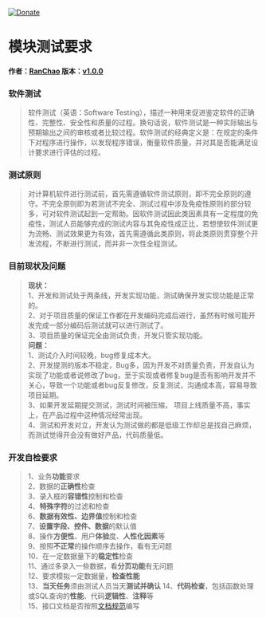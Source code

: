 [![Donate](http://www.zongdaosoft.com/static/index/images/logo.png)](http://www.zongdaosoft.com/)
# 模块测试要求
#### 作者：[RanChao]() 版本：[v1.0.0]()
### **软件测试**
> 软件测试（英语：Software Testing），描述一种用来促进鉴定软件的正确性、完整性、安全性和质量的过程。换句话说，软件测试是一种实际输出与预期输出之间的审核或者比较过程。软件测试的经典定义是：在规定的条件下对程序进行操作，以发现程序错误，衡量软件质量，并对其是否能满足设计要求进行评估的过程。
### **测试原则**
> 对计算机软件进行测试前，首先需遵循软件测试原则，即不完全原则的遵守。不完全原则即为若测试不完全、测试过程中涉及免疫性原则的部分较多，可对软件测试起到一定帮助。因软件测试因此类因素具有一定程度的免疫性，测试人员能够完成的测试内容与其免疫性成正比，若想使软件测试更为流畅、测试效果更为有效，首先需遵循此类原则，将此类原则贯穿整个开发流程，不断进行测试，而并非一次性全程测试。
### **目前现状及问题**
> <b>现状：</b>  
1、开发和测试处于两条线，开发实现功能，测试确保开发实现功能是正常的。  
2、对于项目质量的保证工作都在开发编码完成后进行，虽然有时候可能开发完成一部分编码后测试就可以进行测试了。  
3、项目质量的保证完全由测试负责，开发只管实现功能。  
<b>问题：</b>  
1、测试介入时间较晚，bug修复成本大。  
2、开发提测的版本不稳定，Bug多，因为开发不对质量负责，开发自认为实现了功能或者说修改了bug，至于实现或者修复bug是否有影响开发并不关心，导致一个功能或者bug反复修改，反复测试，沟通成本高，容易导致项目延期。  
3、如果开发延期提交测试，测试时间被压缩， 项目上线质量不高，事实上，在产品过程中这种情况经常出现。  
4、测试和开发对立，开发认为测试做的都是低级工作却总是找自己麻烦，而测试觉得开会没有做好产品，代码质量低。

### **开发自检要求**
>1、业务<b>功能</b>要求  
2、数据的<b>正确性</b>检查  
3、录入框的<b>容错性</b>控制和检查  
4、<b>特殊字符</b>的过滤和检查  
6、<b>数据有效性、边界值</b>控制和检查  
7、<b>设置字段、控件、数据</b>的默认值  
8、操作<b>方便性</b>、用户<b>体验</b>度、<b>人性化因素</b>等  
9、按照<b>不正常</b>的操作顺序去操作，看有无问题  
10、在一定数据量下的<b>稳定性</b>检查  
11、通过多录入一些数据，看<b>分页功能</b>有无问题  
12、要求模拟一定数据量，<b>检查性能</b>  
13、<b>当天任务</b>须由测试人员当天<b>测试并确认</b>
14、<b>代码检查</b>，包括函数处理或SQL查询的<b>性能</b>、代码<b>逻辑性</b>、<b>注释</b>等  
15、接口文档是否按照[文档规范](https://github.com/zongdao-design/manage/blob/master/ApiDocStandard.md)编写